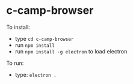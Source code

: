 # c-camp-browser


To install:
- type `cd c-camp-browser`
- run `npm install`
- run `npm install -g electron` to load electron

To run:
- type: `electron .`

